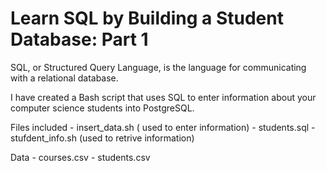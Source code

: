 # Learn SQL by Building a Student Database: Part 1
SQL, or Structured Query Language, is the language for communicating with a relational database.

I have created a Bash script that uses SQL to enter information about your computer science students into PostgreSQL.

Files included
    - insert_data.sh ( used to enter information)
    - students.sql
    - stufdent_info.sh (used to retrive information) 

Data
    - courses.csv
    - students.csv
